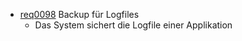 
* [req0098](https://github.com/DomainDrivenArchitecture/ddaRequirement/blob/master/en/requirements/req0098.md) Backup für Logfiles
  * Das System sichert die Logfile einer Applikation
